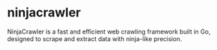 # ninjacrawler
NinjaCrawler is a fast and efficient web crawling framework built in Go, designed to scrape and extract data with ninja-like precision. 
